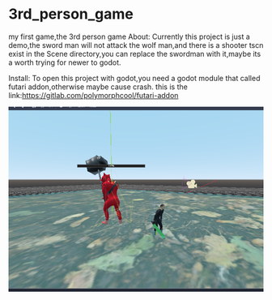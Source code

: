 # 3rd_person_game
my first game,the 3rd person game
About:
    Currently this project is just a demo,the sword man will not attack the wolf man,and there is a shooter tscn exist in the Scene directory,you can replace the swordman with it,maybe its a worth trying for newer to godot.
    
Install:
    To open this project with godot,you need a godot module that called futari addon,otherwise maybe cause crash.
this is the link:https://gitlab.com/polymorphcool/futari-addon



![image](https://github.com/epth/3rd_person_game/blob/master/image/readme1.png)
